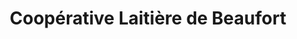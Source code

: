 ---
title: "Coopérative Laitière de Beaufort"
url: /albertville/cooperative-laitiere-de-beaufort/
shop: Käse
---